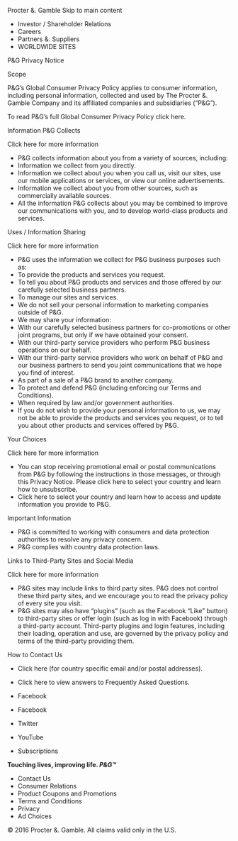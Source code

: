 Procter &. Gamble Skip to main content

*   Investor / Shareholder Relations
*   Careers
*   Partners &. Suppliers
*   WORLDWIDE SITES

P&G Privacy Notice

Scope

P&G’s Global Consumer Privacy Policy applies to consumer information, including personal information, collected and used by The Procter &. Gamble Company and its affiliated companies and subsidiaries (“P&G”).  
  
To read P&G’s full Global Consumer Privacy Policy click here.

Information P&G Collects

Click here for more information

*   P&G collects information about you from a variety of sources, including:
*   Information we collect from you directly.
*   Information we collect about you when you call us, visit our sites, use our mobile applications or services, or view our online advertisements.
*   Information we collect about you from other sources, such as commercially available sources.
*   All the information P&G collects about you may be combined to improve our communications with you, and to develop world-class products and services.

Uses / Information Sharing

Click here for more information

*   P&G uses the information we collect for P&G business purposes such as:
*   To provide the products and services you request.
*   To tell you about P&G products and services and those offered by our carefully selected business partners.
*   To manage our sites and services.
*   We do not sell your personal information to marketing companies outside of P&G.
*   We may share your information:
*   With our carefully selected business partners for co-promotions or other joint programs, but only if we have obtained your consent.
*   With our third-party service providers who perform P&G business operations on our behalf.
*   With our third-party service providers who work on behalf of P&G and our business partners to send you joint communications that we hope you find of interest.
*   As part of a sale of a P&G brand to another company.
*   To protect and defend P&G (including enforcing our Terms and Conditions).
*   When required by law and/or government authorities.
*   If you do not wish to provide your personal information to us, we may not be able to provide the products and services you request, or to tell you about other products and services offered by P&G.

Your Choices

Click here for more information

*   You can stop receiving promotional email or postal communications from P&G by following the instructions in those messages, or through this Privacy Notice. Please click here to select your country and learn how to unsubscribe.
*   Click here to select your country and learn how to access and update information you provide to P&G.

Important Information

*   P&G is committed to working with consumers and data protection authorities to resolve any privacy concern.
*   P&G complies with country data protection laws.

  
Links to Third-Party Sites and Social Media

  

Click here for more information

*   P&G sites may include links to third party sites. P&G does not control these third party sites, and we encourage you to read the privacy policy of every site you visit.
*   P&G sites may also have “plugins” (such as the Facebook “Like” button) to third-party sites or offer login (such as log in with Facebook) through a third-party account. Third-party plugins and login features, including their loading, operation and use, are governed by the privacy policy and terms of the third-party providing them.

  
How to Contact Us

*   Click here (for country specific email and/or postal addresses).
*   Click here to view answers to Frequently Asked Questions.

*   Facebook
*   Facebook
*   Twitter
*   YouTube
*   Subscriptions

**Touching lives, improving life. _P&G™_**

*   Contact Us
*   Consumer Relations
*   Product Coupons and Promotions
*   Terms and Conditions
*   Privacy
*   Ad Choices

© 2016 Procter &. Gamble. All claims valid only in the U.S.